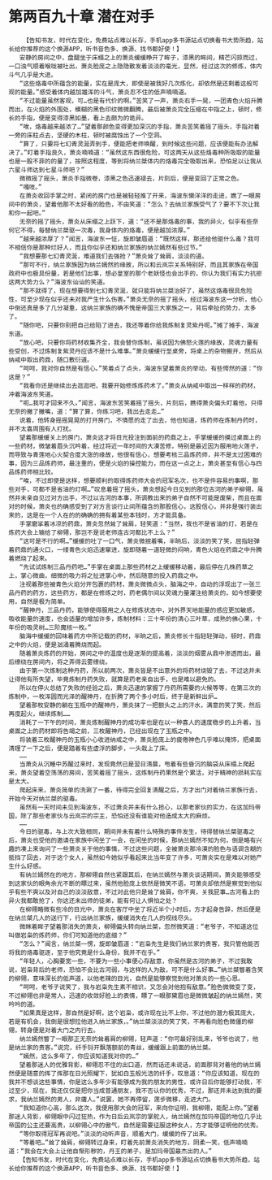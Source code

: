 # 第两百九十章 潜在对手
        【告知书友，时代在变化，免费站点难以长存，手机app多书源站点切换看书大势所趋，站长给你推荐的这个换源APP，听书音色多、换源、找书都好使！】
       安静的房间之中，盘腿坐于床榻之上的萧炎缓缓睁开了眸子，漆黑的眸间，精芒闪掠而过，一口浊气顺着喉咙被吐出，萧炎脸庞之上隐隐散发着淡淡的毫光，显然，经过这次的修炼，体内斗气几乎是大进。
       “这些烙毒中所蕴含的能量，实在是庞大，即使是被我好几次炼化，却依然是还剩着这般可观的能量。”感受着体内越加雄浑的斗气，萧炎忍不住的低声喃喃道。
       “不过能量虽然客观，可…也是有代价的啊。”苦笑了一声，萧炎右手一晃，一团青色火焰升腾而出，在火焰的外围处，模糊的黑色印纹微微翻腾，最后被萧炎完全压缩在中指之上，顿时，修长的手指，便是变得漆黑如墨，看上去颇为的诡异。
       “唉，烙毒越来越浓了…”望着那颜色变得更加深沉的手指，萧炎苦笑着摇了摇头，手指对着一旁的床柱点去，坚硬的木柱，顿时被腐蚀出了一个空洞。
       “算了，只要将七幻青灵涎弄到手，便能把老师唤醒，到时候这些问题，应该便能有办法解决了。”盯着手指良久，萧炎喃喃道：“虽然这东西很危险，可这两天从这些烙毒种所吸取的能量也是一股不菲的的量了，按照这程度，等到将纳兰桀体内的烙毒完全吸取出来，恐怕足以让我从六星斗师达到七星斗师吧？”
       微微摇了摇头，萧炎手指微卷，漆黑之色迅速褪去，片刻后，便是变回了正常之色。
       “嘎吱。”
       在萧炎收回手掌之时，紧闭的房门也是被轻轻推了开来，海波东懒洋洋的走进，瞧了一眼房间中的萧炎，望着他那不太好看的脸色，不由笑道：“怎么？去纳兰家族受气了？要不下次让我和你一起吧。”
       无奈的摇了摇头，萧炎从床榻之上跃下，道：“还不是那烙毒的事，我的异火，似乎有些奈何它不得，每替纳兰桀驱一次毒，我身体内的烙毒，便是越加浓厚。”
       “越来越浓厚了？”闻言，海波东一怔，旋即皱眉道：“既然这样，那还给他驱什么毒？我可不相信你是那种烂好人，而且你似乎还和纳兰家族的纳兰嫣然有些过节。”
       “我想要那七幻青灵涎，难道我们去强抢？”萧炎耸了耸肩，淡淡的道。
       “那可不行，纳兰家族因为纳兰嫣然的缘故，所以和云岚宗关系特别好，而且其家族在帝国政府中也极具份量，若是他们出事，想必皇室的那个老妖怪也会出手的，你认为我们有实力抗拒这两大势力么？”海波东讪讪的笑道。
       “那不就得了，现在想要得到七幻青灵涎，就只能将纳兰桀治好了，虽然这烙毒很具危险性，可至少现在似乎还未对我产生什么伤害。”萧炎无奈的摇了摇头，经过海波东这一分析，他心中倒还真是多了几分凝重，这纳兰家族的确不愧是帝国三大家族之一，背后牵扯的势力，太多了。
       “随你吧，只要你别把自己给陷了进去，我还等着你给我炼制复灵紫丹呢。”摊了摊手，海波东道。
       “放心吧，只要你将药材收集齐全，我会替你炼制，虽说因为佛怒火莲的缘故，灵魂力量有些受创，不过炼制复紫灵丹应该不是什么难事。”萧炎缓缓行至桌旁，将桌上的杂物搬开，然后从纳戒中取出药鼎，随口敷衍道。
       “呵呵，我对你自然是有信心。”笑着点了点头，海波东望着萧炎的举动，有些愕然的道：“你这是？”
       “我看你还是继续出去逛逛吧，我要开始修炼炼药术了。”萧炎从纳戒中取出一样样的药材，冲着海波东笑道。
       “呃…我可才回来不久。”闻言，海波东苦笑着摇了摇头，片刻后，瞧得萧炎偏头盯着他，只得无奈的撇了撇嘴，道：“算了算，你练习吧，我出去走走…”
       说着，他转身摇摇晃晃的打开房门，不情愿的走了出去，他也知道，炼药师在炼制丹药时，并不太喜周围有人打扰。
       望着那缓缓关上的房门，萧炎这才将目光投注到面前的药鼎之上，手掌缓缓的摸过桌面上的一些药材，微皱着眉头沉吟着，经过将近一年时间的大漠苦修，特别是最近因为服用地火莲子，而导致与青莲地心火契合度大涨的缘故，他很有信心，想要考核三品炼药师，并不是太过困难的事，因为三品炼药师，最注重的，便是火焰的操控能力，而在这一点之上，萧炎甚至有信心与四品炼药师相比较。
       “唉，不过即使是这样，想要顺利的取得炼药师大会的冠军名次，也不是件容易的事啊，那些对手，可都不是省油的灯啊…”叹息着摇了摇头，萧炎想起今日见到的那位古河的弟子柳翎，虽然并未亲自见过对方出手，不过以古河的本事，所调教出来的弟子自然不可能是废柴，而且在面对的时候，萧炎也的确感受到了对方言谈行止间所蕴含的那股信心，这股信心，并非是强行装出来的，这是在一个人在的的确确的拥有着某些本钱时，方才能具备。
       手掌磨挲着冰凉的药鼎，萧炎忽然耸了耸肩，轻笑道：“当然，我也不是省油的灯，若是在炼药大会上输给了柳翎，那岂不是说老师连古河都比不上么？”
       “这可是不行的啊…”缓缓的吐了一口气，萧炎微抿着嘴，半晌后，淡淡的笑了笑，屈指轻弹着药鼎的通火口，一缕青色火焰迅速窜进，旋即随着一道轻微的闷响，青色火焰在药鼎之中升腾着燃烧了起来。
       “先试试炼制三品丹药吧…”手掌在桌面上那些药材之上缓缓移动着，最后停在几株药草之上，掌心微曲，细微的吸力将之扯进掌心中，然后随意的投入药鼎之中。
       注视着那些被青色火焰分开包裹的药材，萧炎微微点头，脑海之中，自动的浮现出了一张三品丹药的药方，这些药方，都是在修炼之时，药老偶尔间以灵魂力量灌注给萧炎的，如今想要使用，自然是极为简单。
       “醒神丹，三品丹药，能够使得服用之人在修炼状态中，对外界天地能量的感应更加敏感，吸收能量的速度，也会适量的增加许多，炼制材料：三十年份的清心三叶草，成熟的佛心果，十年份的吸灵树…三阶魔核一枚。”
       脑海中缓缓的回味着药方中所记载的药材，半晌之后，萧炎修长十指轻轻弹动，顿时，药鼎之中的火焰，便是汹涌着腾烧而起。
       随着萧炎炼药的开始，房间之中的温度也是逐渐的提高着，淡淡的烟雾从鼎中渗透而出，最后缭绕在房间内，将之弄得云雾缭绕。
       由于第一次炼制这种丹药，所以前两次，萧炎皆是不出意外的将药材烧毁了去，不过这并未让得他有所失望，毕竟炼制丹药失败，就算是药老亲自出手，也是难以避免的。
       所以在停火总结了失败的经验之后，萧炎迅速的掌握了丹药所需要的火候等等，在第三次的炼制中，一枚浑圆而光泽的醒神丹，在折腾了两个多小时后，终于是新鲜出炉…
       望着那枚安静的躺在玉瓶中的醒神丹，萧炎抹了一把额头之上的汗水，满意的笑了笑，然后再度起火，继续炼制……
       消耗了一下午的时间，萧炎炼制醒神丹的成功率也是在以一种喜人的速度稳步的上升着，当桌面之上的药材即将告竭之前，三枚醒神丹，已经出现在了玉瓶之中。
       将装着三枚醒神丹的玉瓶小心收进纳戒之中，萧炎脸庞上的疲倦神色几乎难以掩饰，把桌面清理了一下之后，便是踏着有些虚浮的脚步，一头栽上了床。
       ……
       当萧炎从沉睡中苏醒过来时，发现竟然已是翌日清晨，甩着有些昏沉的脑袋从床榻上爬起来，萧炎望着空荡荡的房间，苦笑着摇了摇头，这炼制丹药果然是个累活，对于精神的损耗实在是太大。
       爬起床来，萧炎简单的洗涮了一番，待得完全回复清醒之后，方才出门对着纳兰家族行去，开始今天对纳兰桀的驱毒。
       虽然有一天时间未见到海波东，不过萧炎并未有什么担心，以那老家伙的实力，在这加玛帝国，除了那些老家伙与云岚宗的宗主，恐怕还没有谁能对他造成太大的麻烦。
       ……
       今日的驱毒，与上次大致相同，期间并未有着什么特殊的事件发生，待得替纳兰桀驱毒之后，萧炎也受他的邀请在家族中闲坐了一会，在闲坐的时候，那纳兰嫣然不知为何，倒是略有兴趣的凑上来询问了一些萧炎关于他的事情，不过这些问题，全被萧炎那冷漠的脸色与语调含糊的抵挡了回去，对于这个女人，虽然如今她似乎看起来比当年变了许多，可萧炎实在是难以对她产生什么好感。
       有纳兰嫣然在的地方，那柳翎自然也紧跟其后，在纳兰嫣然与萧炎谈话期间，萧炎能够感受到这家伙的眼角余光不断的瞟过来，虽然他脸庞上依然是微笑不语，可萧炎却依然是察觉到他似乎有些不爽以及对自己的淡淡敌意，不过对此他只是耸了耸肩，你不爽，关我屁事…古河看上的异火我都敢抢了，你这还未出师的徒弟，能有何让人惧怕之处？
       在柳翎略微有些冷的目光中，萧炎在客厅中坐了将近半个小时后，方才起身告辞，然后便是在纳兰桀几人的送行下，行出纳兰家族，缓缓消失在几人的视线尽头。
       微眯着眸子望着那消失的萧炎，柳翎偏头转向纳兰桀，忽然微笑道：“老爷子，不知道这位叫做岩枭的炼药师，你们可知道他的底细？”
       “怎么？”闻言，纳兰桀一愣，旋即皱眉道：“岩枭先生是我们纳兰家的贵客，我只管他能否将我的烙毒驱逐，至于他究竟是什么身份，我并不在乎。”
       “年轻人，心胸要宽一些，不要为一些小事便心存敌意，你虽然是古河的弟子，不过我敢说，岩枭背后的老师，恐怕不会比古河弱，与这样的人为敌，可不是什么好事…”纳兰桀瞥着含笑的柳翎，意味深长的低声道，以他老辣的目光，自然是能够察觉到他对萧炎的一些心思。
       “呵呵，老爷子说笑了，我与岩枭先生素不相识，又怎会对他抱有敌意。”脸色微微变了变，不过柳翎也非是常人，迅速的收敛好脸上的表情，瞟了一眼那黛眉也是微微皱起的纳兰嫣然，笑吟吟的道。
       “如果真是这样，那自然是好啊，这个岩枭，或许现在比不上你，不过他的潜力极其庞大，若是有机会，我倒是很想拉他进入纳兰家族，。”纳兰桀淡淡的笑了笑，不再看向脸色微僵的柳翎，转身便是对着大门之内行去。
       纳兰嫣然瞥了一眼那正无奈的耸着肩的柳翎，轻声道：“你可最好别乱来，爷爷也说了，他是纳兰家的贵客。”说完，纤手锊开飘落额前的青丝，缓缓跟上前面的纳兰桀。
       “嫣然，这么多年了，你应该知道我对你的…”
       望着那迷人的优雅背影，柳翎忍不住的出口道，然而话还未说话，前面那背对着他的纳兰嫣然便是随意的挥了挥那在日光照耀下，犹如白玉般光洁的纤手，叹息道：“你应该知道，现在的我并不想谈这些事情，你是这么多年少有能够成为我的朋友的男性，或许日后你能够打动我，不过至少，现在，我还仅仅是把你当成普通朋友，我不否认你的优秀，不过，那还并未达到我的要求，我纳兰嫣然的男人，非庸人。”说罢，她不再停留，莲步微移，走进大门。
       “我知道你心高，那么这次，我便用那大会的冠军，来向你证明，我柳翎，能配上你。”望着那迷人背影，柳翎眼中闪过狂热，作为日后云岚宗的掌舵人，纳兰嫣然在加玛帝国的地位几乎比帝国的公主还要高贵，以柳翎心中的傲气，自然是需要征服这种女人，方才能够证明他的优秀。
       “等你取得冠军再说吧。”淡淡的动听声音，顺着大门，缓缓的传了出来。
       “等着吧…”耸了耸肩，柳翎转过身来，盯着先前萧炎消失的地方，阴柔一笑，低声喃喃道：“我会在大会上让他自惭形秽的，丹王的弟子，是加玛帝国最杰出的人。”
       【告知书友，时代在变化，免费站点难以长存，手机app多书源站点切换看书大势所趋，站长给你推荐的这个换源APP，听书音色多、换源、找书都好使！】